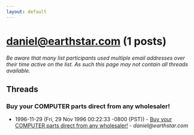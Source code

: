 ```yaml
---
layout: default
---
```


# daniel@earthstar.com (1 posts)

_Be aware that many list participants used multiple email addresses over their time active on the list. As such this page may not contain all threads available._

## Threads

### Buy your COMPUTER parts direct from any wholesaler!
+ 1996-11-29 (Fri, 29 Nov 1996 00:22:33 -0800 (PST)) - [Buy your COMPUTER parts direct from any wholesaler!](/archive/1996/11/1a1f925656b487cbb62283353d1ce04172e6b996c73f8fdc18a554dbe3a3b9ef) - _daniel@earthstar.com_


